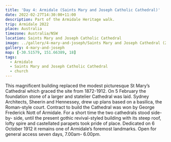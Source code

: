 ```yaml
---
title: 'Day 4: Armidale (Saints Mary and Joseph Catholic Cathedral)'
date: 2022-02-27T14:30:00+11:00
description: Part of the Armidale Heritage walk.
trip: Armidale 2022
place: Australia
timezone: Australia/NSW
location: Saints Mary and Joseph Catholic Cathedral
image: ../gallery/4-mary-and-joseph/Saints Mary and Joseph Cathedral (27).jpeg
gallery: 4-mary-and-joseph
map: [-30.51579, 151.66389, 18]
tags:
  - Armidale
  - Saints Mary and Joseph Catholic Cathedral
  - church
---
```


This magnificent building replaced the modest picturesque St Mary’s Cathedral which
graced the site from 1872-1912. On 5 February the foundation stone of a larger and
statelier Cathedral was laid. Sydney Architects, Sheerin and Hennessey, drew up plans
based on a basilica, the Roman-style court. Contract to build the Cathedral was won by
George Frederick Nott of Armidale. For a short time the two cathedrals stood side-by-
side, until the present gothic revival-styled building with its steep roof, lofty spire and
castellated parapets took pride of place. Dedicated on 6 October 1912 it remains one
of Armidale’s foremost landmarks. Open for general access seven days, 7.00am-
6.00pm.
